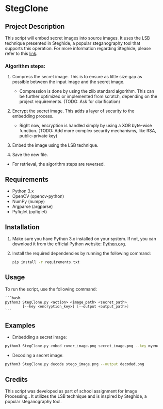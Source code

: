 # StegClone

## Project Description

This script will embed secret images into source images. It uses the LSB technique presented in Steghide, a popular steganography tool that supports this operation. For more information regarding Steghide, please refer to this [link](https://github.com/StefanoDeVuono/steghide).

### Algorithm steps:
1. Compress the secret image. This is to ensure as little size gap as possible between the input image and the secret image.
   - Compression is done by using the zlib standard algorithm. This can be further optimized or implemented from scratch, depending on the project requirements. (TODO: Ask for clarification)

2. Encrypt the secret image. This adds a layer of security to the embedding process.
   - Right now, encryption is handled simply by using a XOR byte-wise function. (TODO: Add more complex security mechanisms, like RSA, public-private key)

3. Embed the image using the LSB technique.

4. Save the new file.

* For retrieval, the algorithm steps are reversed.


## Requirements

- Python 3.x
- OpenCV (opencv-python)
- NumPy (numpy)
- Argparse (argparse)
- Pyfiglet (pyfiglet)



## Installation

1. Make sure you have Python 3.x installed on your system. If not, you can download it from the official Python website: [Python.org](https://www.python.org/downloads/).

2. Install the required dependencies by running the following command:

   ```bash
   pip install -r requirements.txt
   ```

## Usage

To run the script, use the following command:

    ```bash
    python3 StegClone.py <action> <image_path> <secret_path> 
            [--key <encryption_key>] [--output <output_path>]
    ```



## Examples

- Embedding a secret image:

```bash
python3 StegClone.py embed cover_image.png secret_image.png --key myencryptionkey --output stego_image.png
```

- Decoding a secret image:
```bash
python3 StegClone.py decode stego_image.png --output decoded.png
```


## Credits

This script was developed as part of school assignment for Image Processing.. It utilizes the LSB technique and is inspired by Steghide, a popular steganography tool. 
